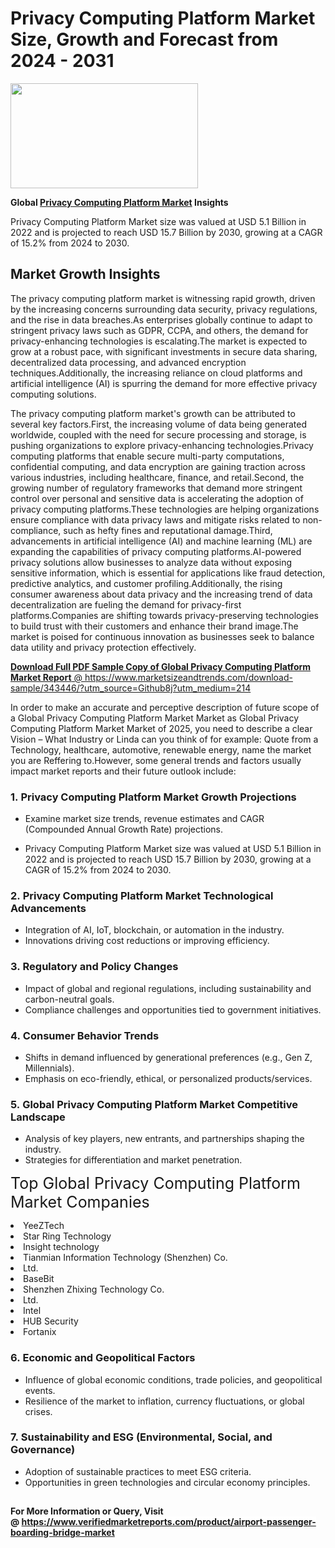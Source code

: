 <H1>Privacy Computing Platform Market Size, Growth and Forecast from 2024 - 2031</H1><img class="aligncenter size-medium wp-image-584254" src="https://thirdeyenews.in/wp-content/uploads/2024/09/Global-Market-Research-300x168.jpeg" alt="" width="300" height="168" /><p><strong>Global&nbsp;<a href="https://www.marketsizeandtrends.com/download-sample/343446/?utm_source=Github8j?utm_medium=214">Privacy Computing Platform Market</a> Insights</strong></p><p>Privacy Computing Platform Market size was valued at USD 5.1 Billion in 2022 and is projected to reach USD 15.7 Billion by 2030, growing at a CAGR of 15.2% from 2024 to 2030.</p><p><h2>Market Growth Insights</h2> <p>The privacy computing platform market is witnessing rapid growth, driven by the increasing concerns surrounding data security, privacy regulations, and the rise in data breaches.As enterprises globally continue to adapt to stringent privacy laws such as GDPR, CCPA, and others, the demand for privacy-enhancing technologies is escalating.The market is expected to grow at a robust pace, with significant investments in secure data sharing, decentralized data processing, and advanced encryption techniques.Additionally, the increasing reliance on cloud platforms and artificial intelligence (AI) is spurring the demand for more effective privacy computing solutions.</p> <p><a href="download-link-here"></a></p> <p>The privacy computing platform market's growth can be attributed to several key factors.First, the increasing volume of data being generated worldwide, coupled with the need for secure processing and storage, is pushing organizations to explore privacy-enhancing technologies.Privacy computing platforms that enable secure multi-party computations, confidential computing, and data encryption are gaining traction across various industries, including healthcare, finance, and retail.Second, the growing number of regulatory frameworks that demand more stringent control over personal and sensitive data is accelerating the adoption of privacy computing platforms.These technologies are helping organizations ensure compliance with data privacy laws and mitigate risks related to non-compliance, such as hefty fines and reputational damage.Third, advancements in artificial intelligence (AI) and machine learning (ML) are expanding the capabilities of privacy computing platforms.AI-powered privacy solutions allow businesses to analyze data without exposing sensitive information, which is essential for applications like fraud detection, predictive analytics, and customer profiling.Additionally, the rising consumer awareness about data privacy and the increasing trend of data decentralization are fueling the demand for privacy-first platforms.Companies are shifting towards privacy-preserving technologies to build trust with their customers and enhance their brand image.The market is poised for continuous innovation as businesses seek to balance data utility and privacy protection effectively.</p> <p><a href="get-more-link-here"></p><p><span class=""><strong>Download Full PDF Sample Copy of Global Privacy Computing Platform Market Report</strong> @ <a href="https://www.marketsizeandtrends.com/download-sample/343446/?utm_source=Github8j?utm_medium=214" target="_blank">https://www.marketsizeandtrends.com/download-sample/343446/?utm_source=Github8j?utm_medium=214</a></span></p><p>In order to make an accurate and perceptive description of future scope of a Global&nbsp;Privacy Computing Platform Market Market as Global&nbsp;Privacy Computing Platform Market Market of 2025, you need to describe a clear Vision &ndash; What Industry or Linda can you think of for example: Quote from a Technology, healthcare, automotive, renewable energy, name the market you are Reffering to.However, some general trends and factors usually impact market reports and their future outlook include:</p><h3>1.&nbsp;<strong>Privacy Computing Platform Market Growth Projections</strong></h3><ul><li>Examine market size trends, revenue estimates and CAGR (Compounded Annual Growth Rate) projections.</li><li><p>Privacy Computing Platform Market size was valued at USD 5.1 Billion in 2022 and is projected to reach USD 15.7 Billion by 2030, growing at a CAGR of 15.2% from 2024 to 2030.</p></li></ul><h3>2.&nbsp;<strong>Privacy Computing Platform Market Technological Advancements</strong></h3><ul><li>Integration of AI, IoT, blockchain, or automation in the industry.</li><li>Innovations driving cost reductions or improving efficiency.</li></ul><h3>3.&nbsp;<strong>Regulatory and Policy Changes</strong></h3><ul><li>Impact of global and regional regulations, including sustainability and carbon-neutral goals.</li><li>Compliance challenges and opportunities tied to government initiatives.</li></ul><h3>4.&nbsp;<strong>Consumer Behavior Trends</strong></h3><ul><li>Shifts in demand influenced by generational preferences (e.g., Gen Z, Millennials).</li><li>Emphasis on eco-friendly, ethical, or personalized products/services.</li></ul><h3>5.&nbsp;<strong>Global Privacy Computing Platform Market Competitive Landscape</strong></h3><ul><li>Analysis of key players, new entrants, and partnerships shaping the industry.</li><li>Strategies for differentiation and market penetration.</li></ul><p data-pm-slice="1 1 []"><span style="color: inherit; font-family: inherit; font-size: 25px;">Top Global Privacy Computing Platform Market Companies</span></p><div class="" data-test-id=""><p><li>YeeZTech</li><li> Star Ring Technology</li><li> Insight technology</li><li> Tianmian Information Technology (Shenzhen) Co.</li><li> Ltd.</li><li> BaseBit</li><li> Shenzhen Zhixing Technology Co.</li><li> Ltd.</li><li> Intel</li><li> HUB Security</li><li> Fortanix</li></p></div><h3>6.&nbsp;<strong>Economic and Geopolitical Factors</strong></h3><ul><li>Influence of global economic conditions, trade policies, and geopolitical events.</li><li>Resilience of the market to inflation, currency fluctuations, or global crises.</li></ul><h3>7.&nbsp;<strong>Sustainability and ESG (Environmental, Social, and Governance)</strong></h3><ul><li>Adoption of sustainable practices to meet ESG criteria.</li><li>Opportunities in green technologies and circular economy principles.</li></ul><h2><strong style="font-size: 14px;">For More Information or Query, Visit @&nbsp;</strong><a style="background-color: #ffffff; font-size: 14px;" href="https://www.marketsizeandtrends.com/report/privacy-computing-platform-market/" target="_blank">https://www.verifiedmarketreports.com/product/airport-passenger-boarding-bridge-market</a></h2>